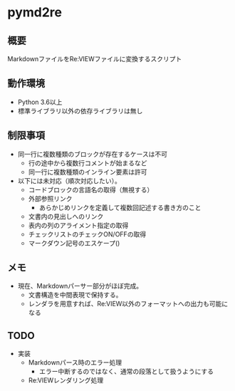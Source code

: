 # pymd2re

## 概要
MarkdownファイルをRe:VIEWファイルに変換するスクリプト

## 動作環境
- Python 3.6以上
- 標準ライブラリ以外の依存ライブラリは無し

## 制限事項
- 同一行に複数種類のブロックが存在するケースは不可
    - 行の途中から複数行コメントが始まるなど
    - 同一行に複数種類のインライン要素は許可
- 以下には未対応（順次対応したい）。
    - コードブロックの言語名の取得（無視する）
    - 外部参照リンク
        - あらかじめリンクを定義して複数回記述する書き方のこと
    - 文書内の見出しへのリンク
    - 表内の列のアライメント指定の取得
    - チェックリストのチェックON/OFFの取得
    - マークダウン記号のエスケープ(\)

## メモ
- 現在、Markdownパーサー部分がほぼ完成。
    - 文書構造を中間表現で保持する。
    - レンダラを用意すれば、Re:VIEW以外のフォーマットへの出力も可能になる

## TODO
- 実装
    - Markdownパース時のエラー処理
        - エラー中断するのではなく、通常の段落として扱うようにする
    - Re:VIEWレンダリング処理
